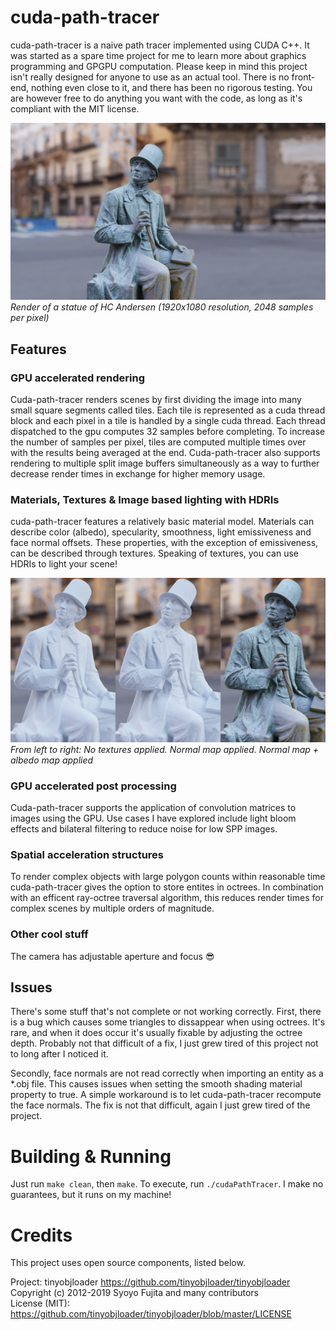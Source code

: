 # cuda-path-tracer
cuda-path-tracer is a naive path tracer implemented using CUDA C++. It was started as a spare time project for me to learn more about graphics programming and GPGPU computation. Please keep in mind this project isn't really designed for anyone to use as an actual tool. There is no front-end, nothing even close to it, and there has been no rigorous testing. You are however free to do anything you want with the code, as long as it's compliant with the MIT license.

![Render of a statue of HC Andersen](/docs/images/rm1.jpg)
*Render of a statue of HC Andersen (1920x1080 resolution, 2048 samples per pixel)*

## Features

### GPU accelerated rendering
Cuda-path-tracer renders scenes by first dividing the image into many small square segments called tiles. Each tile is represented as a cuda thread block and each pixel in a tile is handled by a single cuda thread. Each thread dispatched to the gpu computes 32 samples before completing. To increase the number of samples per pixel, tiles are computed multiple times over with the results being averaged at the end. Cuda-path-tracer also supports rendering to multiple split image buffers simultaneously as a way to further decrease render times in exchange for higher memory usage.

### Materials, Textures & Image based lighting with HDRIs
cuda-path-tracer features a relatively basic material model. Materials can describe color (albedo), specularity, smoothness, light emissiveness and face normal offsets. These properties, with the exception of emissiveness, can be described through textures. Speaking of textures, you can use HDRIs to light your scene!

![Textures](/docs/images/texture_compare.jpg)
*From left to right: No textures applied. Normal map applied. Normal map + albedo map applied*

### GPU accelerated post processing
Cuda-path-tracer supports the application of convolution matrices to images using the GPU. Use cases I have explored include light bloom effects and bilateral filtering to reduce noise for low SPP images.

### Spatial acceleration structures
To render complex objects with large polygon counts within reasonable time cuda-path-tracer gives the option to store entites in octrees. In combination with an efficent ray-octree traversal algorithm, this reduces render times for complex scenes by multiple orders of magnitude.

### Other cool stuff
The camera has adjustable aperture and focus 😎

## Issues
There's some stuff that's not complete or not working correctly. First, there is a bug which causes some triangles to dissappear when using octrees. It's rare, and when it does occur it's usually fixable by adjusting the octree depth. Probably not that difficult of a fix, I just grew tired of this project not to long after I noticed it.  
  
Secondly, face normals are not read correctly when importing an entity as a \*.obj file. This causes issues when setting the smooth shading material property to true. A simple workaround is to let cuda-path-tracer recompute the face normals. The fix is not that difficult, again I just grew tired of the project.

# Building & Running
Just run `make clean`, then `make`. To execute, run `./cudaPathTracer`. I make no guarantees, but it runs on my machine!

# Credits
This project uses open source components, listed below.

Project: tinyobjloader https://github.com/tinyobjloader/tinyobjloader  
Copyright (c) 2012-2019 Syoyo Fujita and many contributors  
License (MIT): https://github.com/tinyobjloader/tinyobjloader/blob/master/LICENSE  
